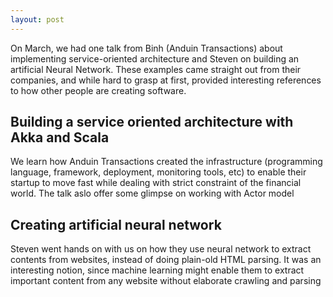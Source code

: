 ```yaml
---
layout: post
---
```


On March, we had one talk from Binh (Anduin Transactions) about implementing service-oriented architecture and Steven on building an artificial Neural Network. These examples came straight out from their companies, and while hard to grasp at first, provided interesting references to how other people are creating software.

## Building a service oriented architecture with Akka and Scala

We learn how Anduin Transactions created the infrastructure (programming language, framework, deployment, monitoring tools, etc) to enable their startup to move fast while dealing with strict constraint of the financial world. The talk aslo offer some glimpse on working with Actor model

## Creating artificial neural network

Steven went hands on with us on how they use neural network to extract contents from websites, instead of doing plain-old HTML parsing. It was an interesting notion, since machine learning might enable them to extract important content from any website without elaborate crawling and parsing
